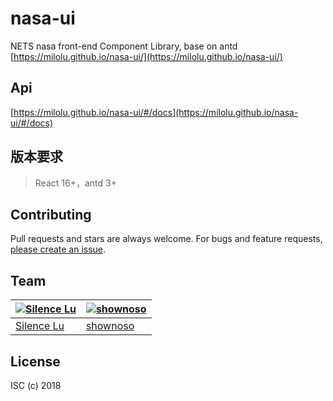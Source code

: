 # nasa-ui
NETS nasa front-end Component Library, base on antd  [https://milolu.github.io/nasa-ui/](https://milolu.github.io/nasa-ui/)

## Api
[https://milolu.github.io/nasa-ui/#/docs](https://milolu.github.io/nasa-ui/#/docs)

## 版本要求
> React 16+，antd 3+

## Contributing

Pull requests and stars are always welcome. For bugs and feature requests, [please create an issue](../../issues/new).

## Team

[![Silence Lu](https://avatars0.githubusercontent.com/u/4410030?s=100&v=4)](https://github.com/milolu) | [![shownoso](https://avatars0.githubusercontent.com/u/20788093?s=130&v=4)](https://github.com/shownoso)
---|---
[Silence Lu](https://github.com/milolu) | [shownoso](https://github.com/shownoso)

## License

ISC (c) 2018
